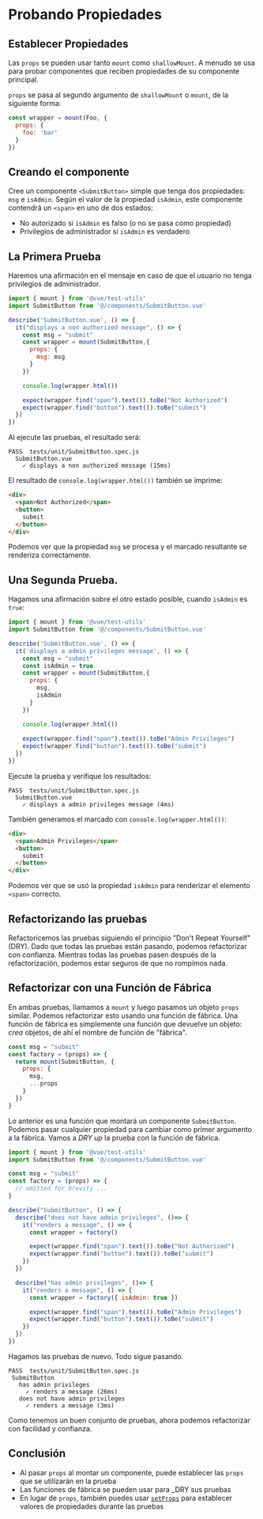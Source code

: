 # Probando Propiedades

## Establecer Propiedades

Las `props` se pueden usar tanto `mount` como `shallowMount`. A menudo se usa para probar componentes que reciben propiedades de su componente principal.

`props` se pasa al segundo argumento de `shallowMount` o `mount`, de la siguiente forma:

```js
const wrapper = mount(Foo, {
  props: {
    foo: 'bar'
  }
})
```
## Creando el componente

Cree un componente `<SubmitButton>` simple que tenga dos propiedades: `msg` e `isAdmin`. Según el valor de la propiedad `isAdmin`, este componente contendrá un `<span>` en uno de dos estados:

- No autorizado si `isAdmin` es falso (o no se pasa como propiedad)
- Privilegios de administrador si `isAdmin` es verdadero

## La Primera Prueba

Haremos una afirmación en el mensaje en caso de que el usuario no tenga privilegios de administrador.

```js
import { mount } from '@vue/test-utils'
import SubmitButton from '@/components/SubmitButton.vue'

describe('SubmitButton.vue', () => {
  it("displays a non authorized message", () => {
    const msg = "submit"
    const wrapper = mount(SubmitButton,{
      props: {
        msg: msg
      }
    })

    console.log(wrapper.html())

    expect(wrapper.find("span").text()).toBe("Not Authorized")
    expect(wrapper.find("button").text()).toBe("submit")
  })
})
```
Al ejecute las pruebas, el resultado será:

```
PASS  tests/unit/SubmitButton.spec.js
  SubmitButton.vue
    ✓ displays a non authorized message (15ms)
```

El resultado de `console.log(wrapper.html())` también se imprime:

```html
<div>
  <span>Not Authorized</span>
  <button>
    submit
  </button>
</div>
```

Podemos ver que la propiedad `msg` se procesa y el marcado resultante se renderiza correctamente.

## Una Segunda Prueba.

Hagamos una afirmación sobre el otro estado posible, cuando `isAdmin` es `true`:

```js
import { mount } from '@vue/test-utils'
import SubmitButton from '@/components/SubmitButton.vue'

describe('SubmitButton.vue', () => { 
  it('displays a admin privileges message', () => {
    const msg = "submit"
    const isAdmin = true
    const wrapper = mount(SubmitButton,{
      props: {
        msg,
        isAdmin
      }
    })

    console.log(wrapper.html())
    
    expect(wrapper.find("span").text()).toBe("Admin Privileges")
    expect(wrapper.find("button").text()).toBe("submit")
  })
})
```
Ejecute la prueba y verifique los resultados:

```
PASS  tests/unit/SubmitButton.spec.js
  SubmitButton.vue
    ✓ displays a admin privileges message (4ms)
```
También generamos el marcado con `console.log(wrapper.html())`:

```html
<div>
  <span>Admin Privileges</span>
  <button>
    submit
  </button>
</div>
```
Podemos ver que se usó la propiedad `isAdmin` para renderizar el elemento `<span>` correcto.

## Refactorizando las pruebas

Refactoricemos las pruebas siguiendo el principio "Don't Repeat Yourself" (DRY). Dado que todas las pruebas están pasando, podemos refactorizar con confianza. Mientras todas las pruebas pasen después de la refactorización, podemos estar seguros de que no rompimos nada.

## Refactorizar con una Función de Fábrica

En ambas pruebas, llamamos a `mount` y luego pasamos un objeto `props` similar. Podemos refactorizar esto usando una función de fábrica. Una función de fábrica es simplemente una función que devuelve un objeto: _crea_ objetos, de ahí el nombre de función de "fábrica".

```js
const msg = "submit"
const factory = (props) => {
  return mount(SubmitButton, {
    props: {
      msg,
      ...props
    }
  })
}
```

Lo anterior es una función que montará un componente `SubmitButton`. Podemos pasar cualquier propiedad para cambiar como primer argumento a la fábrica. Vamos a _DRY up_ la prueba con la función de fábrica.

```js
import { mount } from '@vue/test-utils'
import SubmitButton from '@/components/SubmitButton.vue'

const msg = "submit"
const factory = (props) => {
  // omitted for brevity ...
}

describe("SubmitButton", () => {
  describe("does not have admin privileges", ()=> {
    it("renders a message", () => {
      const wrapper = factory()

      expect(wrapper.find("span").text()).toBe("Not Authorized")
      expect(wrapper.find("button").text()).toBe("submit")
    })
  })

  describe("has admin privileges", ()=> {
    it("renders a message", () => {
      const wrapper = factory({ isAdmin: true })

      expect(wrapper.find("span").text()).toBe("Admin Privileges")
      expect(wrapper.find("button").text()).toBe("submit")
    })
  })
})
```
Hagamos las pruebas de nuevo. Todo sigue pasando.

```
PASS  tests/unit/SubmitButton.spec.js
 SubmitButton
   has admin privileges
     ✓ renders a message (26ms)
   does not have admin privileges
     ✓ renders a message (3ms)
```
Como tenemos un buen conjunto de pruebas, ahora podemos refactorizar con facilidad y confianza.

## Conclusión

- Al pasar `props` al montar un componente, puede establecer las `props` que se utilizarán en la prueba
- Las funciones de fábrica se pueden usar para _DRY sus pruebas
- En lugar de `props`, también puedes usar [`setProps`](https://test-utils.vuejs.org/api/#setprops) para establecer valores de propiedades durante las pruebas
